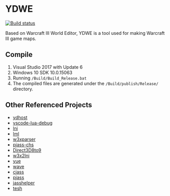 ﻿# YDWE

[![Build status](https://ci.appveyor.com/api/projects/status/ybeps6jwp0nupxu6?svg=true)](https://ci.appveyor.com/project/actboy168/YDWE)

Based on Warcraft III World Editor, YDWE is a tool used for making Warcraft III game maps. 

## Compile

1. Visual Studio 2017 with Update 6
2. Windows 10 SDK 10.0.15063
3. Running `/Build/Build_Release.bat`
4. The compiled files are generated under the `/Build/publish/Release/` directory.


## Other Referenced Projects

* [ydhost](https://github.com/actboy168/ydhost)
* [vscode-lua-debug](https://github.com/actboy168/vscode-lua-debug)
* [lni](https://github.com/actboy168/lni)
* [lml](https://github.com/actboy168/lml)
* [w3xparser](https://github.com/actboy168/w3xparser)
* [pjass-chs](https://github.com/actboy168/pjass-chs)
* [Direct3D8to9](https://github.com/actboy168/Direct3D8to9)
* [w3x2lni](https://github.com/syj2010syj/w3x2lni)
* [yue](https://github.com/yue/yue)
* [wave](https://github.com/boostorg/wave)
* [cjass](https://code.google.com/archive/p/cjass/)
* [pjass](http://jass.sourceforge.net/)
* [jasshelper](http://www.wc3c.net/showthread.php?t=88142)
* [tesh](https://www.hiveworkshop.com/threads/tesh-source.211434/)

